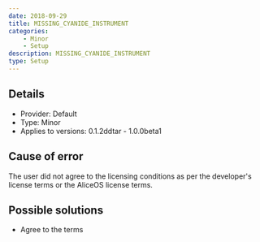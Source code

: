 ```yaml
---
date: 2018-09-29
title: MISSING_CYANIDE_INSTRUMENT
categories:
    - Minor
    - Setup
description: MISSING_CYANIDE_INSTRUMENT
type: Setup
---
```

## Details
- Provider: Default
- Type: Minor
- Applies to versions: 0.1.2ddtar - 1.0.0beta1

## Cause of error
The user did not agree to the licensing conditions as per the developer's license terms or the AliceOS license terms.

## Possible solutions
- Agree to the terms